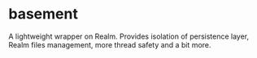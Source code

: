 # basement
A lightweight wrapper on Realm. Provides isolation of persistence layer, Realm files management, more thread safety and a bit more.
